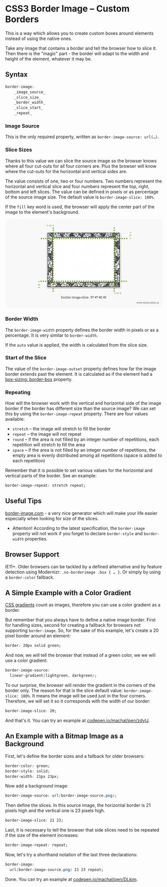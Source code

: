 CSS3 Border Image – Custom Borders
==================================

This is a way which allows you to create custom boxes around elements instead of
using the native ones.

Take any image that contains a border and tell the browser how to slice it. Then
there is the "magic" part - the border will adapt to the width and height of the
element, whatever it may be.

Syntax
------

```css
border-image:
    _image_source_
    _slice_size_
    _border_width_
    _slice_start_
    _repeat_
```

### Image Source

This is the only required property, written as `border-image-source: url(…)`.

### Slice Sizes

Thanks to this value we can slice the source image so the browser knows where
all four cut-outs for all four corners are. Plus the browser will know where the
cut-outs for the horizontal and vertical sides are.

The value consists of one, two or four numbers. Two numbers represent the
horizontal and vertical slice and four numbers represent the top, right, bottom
and left slices. The value can be defined in pixels or as percentage of the
source image size. The default value is `border-image-slice: 100%`.

If the `fill` key word is used, the browser will apply the center part of the
image to the element's background.

![Slice Sizes within border-image](dist/images/original/CSS3-border-image.png)

### Border Width

The `border-image-width` property defines the border width in pixels or as a
percentage. It is very similar to `border-width`.

If the `auto` value is applied, the width is calculated from the slice size.

### Start of the Slice

The value of the `border-image-outset` property defines how far the image border
extends past the element. It is calculated as if the element had a [box-sizing:
border-box](css3-box-sizing.md) property.

### Repeating

How will the browser work with the vertical and horizontal side of the image
border if the border has different size than the source image? We can set this
by using the `border-image-repeat` property. There are four values available:

-   `stretch` – the image will stretch to fill the border
-   `repeat` – the image will not repeat
-   `round` – if the area is not filled by an integer number of repetitions,
    each repetition will stretch to fill the area
-   `space` – if the area is not filled by an integer number of repetitions, the
    empty area is evenly distributed among all repetitions (space is added to
    each repetition)

Remember that it is possible to set various values for the horizontal and
vertical parts of the border. See an example:

```css
border-image-repeat: stretch repeat;
```

Useful Tips
-----------

[border-image.com](http://border-image.com/) - a very nice generator which
will make your life easier especially when looking for size of the slices.

-   Attention! According to the latest specification, the `border-image`
    property will not work if you forget to declare `border-style` and
    `border-width` properties.

Browser Support
---------------

IE11+. Older browsers can be tackled by a defined alternative and by feature
detection using Modernizr: `.no-borderimage .box { … }`. Or simply by using a
`border-color` fallback.

A Simple Example with a Color Gradient
--------------------------------------

[CSS gradients](css3-gradients.md) count as images, therefore you can use a
color gradient as a border.

But remember that you always have to define a native image border. First for
handling sizes, second for creating a fallback for browsers not supporting
`border-image`. So, for the sake of this example, let's create a 20 pixel border
around an element:

```css
border: 20px solid green;
```

And now, we will tell the browser that instead of a green color, we we will use
a color gradient:

```css
border-image-source:
  linear-gradient(lightgreen, darkgreen);
```

To our surprise, the browser will render the gradient in the corners of the
border only. The reason for that is the slice default value:
`border-image-slice: 100%`. It means the image will be used just in the four
corners. Therefore, we will set it so it corresponds with the width of our
border:

```css
border-image-slice: 20;
```

And that's it. You can try an example at
[codepen.io/machal/pen/zdyIJ](http://codepen.io/machal/pen/zdyIJ).

An Example with a Bitmap Image as a Background
----------------------------------------------

First, let's define the border sizes and a fallback for older browsers:

```css
border-color: green;
border-style: solid;
border-width: 21px 23px;
```

Now add a background image:

```css
border-image-source: url(border-image-source.png);
```

Then define the slices. In this source image, the horizontal border is 21 pixels
high and the vertical one is 23 pixels high.

```css
border-image-slice: 21 23;
```

Last, it is necessary to tell the browser that side slices need to be repeated
if the size of the element increases:

```css
border-image-repeat: repeat;
```

Now, let's try a shorthand notation of the last three declarations:

```css
border-image:
  url(border-image-source.png) 21 23 repeat;
```

Done. You can try an example at
[codepen.io/machal/pen/DLkjm](http://codepen.io/machal/pen/DLkjm).
